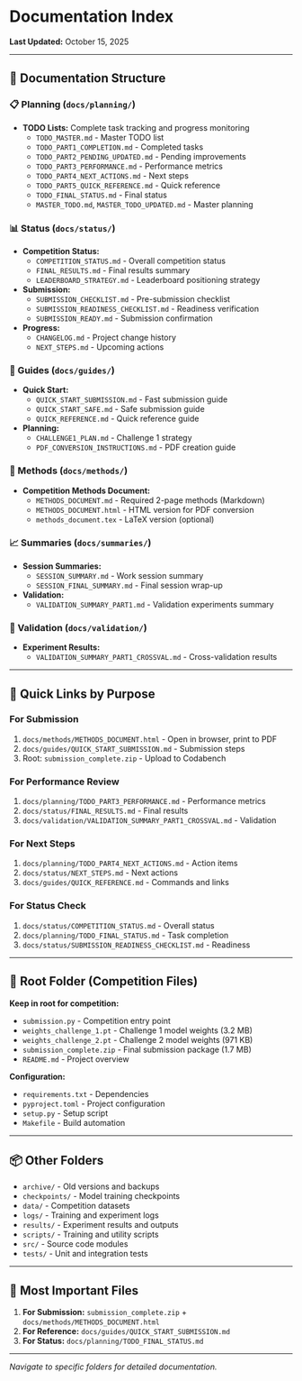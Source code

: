 # Documentation Index

**Last Updated:** October 15, 2025

---

## 📂 Documentation Structure

### 📋 Planning (`docs/planning/`)
- **TODO Lists:** Complete task tracking and progress monitoring
  - `TODO_MASTER.md` - Master TODO list
  - `TODO_PART1_COMPLETION.md` - Completed tasks
  - `TODO_PART2_PENDING_UPDATED.md` - Pending improvements
  - `TODO_PART3_PERFORMANCE.md` - Performance metrics
  - `TODO_PART4_NEXT_ACTIONS.md` - Next steps
  - `TODO_PART5_QUICK_REFERENCE.md` - Quick reference
  - `TODO_FINAL_STATUS.md` - Final status
  - `MASTER_TODO.md`, `MASTER_TODO_UPDATED.md` - Master planning

### 📊 Status (`docs/status/`)
- **Competition Status:**
  - `COMPETITION_STATUS.md` - Overall competition status
  - `FINAL_RESULTS.md` - Final results summary
  - `LEADERBOARD_STRATEGY.md` - Leaderboard positioning strategy
- **Submission:**
  - `SUBMISSION_CHECKLIST.md` - Pre-submission checklist
  - `SUBMISSION_READINESS_CHECKLIST.md` - Readiness verification
  - `SUBMISSION_READY.md` - Submission confirmation
- **Progress:**
  - `CHANGELOG.md` - Project change history
  - `NEXT_STEPS.md` - Upcoming actions

### 📖 Guides (`docs/guides/`)
- **Quick Start:**
  - `QUICK_START_SUBMISSION.md` - Fast submission guide
  - `QUICK_START_SAFE.md` - Safe submission guide
  - `QUICK_REFERENCE.md` - Quick reference guide
- **Planning:**
  - `CHALLENGE1_PLAN.md` - Challenge 1 strategy
  - `PDF_CONVERSION_INSTRUCTIONS.md` - PDF creation guide

### 📝 Methods (`docs/methods/`)
- **Competition Methods Document:**
  - `METHODS_DOCUMENT.md` - Required 2-page methods (Markdown)
  - `METHODS_DOCUMENT.html` - HTML version for PDF conversion
  - `methods_document.tex` - LaTeX version (optional)

### 📈 Summaries (`docs/summaries/`)
- **Session Summaries:**
  - `SESSION_SUMMARY.md` - Work session summary
  - `SESSION_FINAL_SUMMARY.md` - Final session wrap-up
- **Validation:**
  - `VALIDATION_SUMMARY_PART1.md` - Validation experiments summary

### 🔬 Validation (`docs/validation/`)
- **Experiment Results:**
  - `VALIDATION_SUMMARY_PART1_CROSSVAL.md` - Cross-validation results

---

## 🎯 Quick Links by Purpose

### For Submission
1. `docs/methods/METHODS_DOCUMENT.html` - Open in browser, print to PDF
2. `docs/guides/QUICK_START_SUBMISSION.md` - Submission steps
3. Root: `submission_complete.zip` - Upload to Codabench

### For Performance Review
1. `docs/planning/TODO_PART3_PERFORMANCE.md` - Performance metrics
2. `docs/status/FINAL_RESULTS.md` - Final results
3. `docs/validation/VALIDATION_SUMMARY_PART1_CROSSVAL.md` - Validation

### For Next Steps
1. `docs/planning/TODO_PART4_NEXT_ACTIONS.md` - Action items
2. `docs/status/NEXT_STEPS.md` - Next actions
3. `docs/guides/QUICK_REFERENCE.md` - Commands and links

### For Status Check
1. `docs/status/COMPETITION_STATUS.md` - Overall status
2. `docs/planning/TODO_FINAL_STATUS.md` - Task completion
3. `docs/status/SUBMISSION_READINESS_CHECKLIST.md` - Readiness

---

## 📁 Root Folder (Competition Files)

**Keep in root for competition:**
- `submission.py` - Competition entry point
- `weights_challenge_1.pt` - Challenge 1 model weights (3.2 MB)
- `weights_challenge_2.pt` - Challenge 2 model weights (971 KB)
- `submission_complete.zip` - Final submission package (1.7 MB)
- `README.md` - Project overview

**Configuration:**
- `requirements.txt` - Dependencies
- `pyproject.toml` - Project configuration
- `setup.py` - Setup script
- `Makefile` - Build automation

---

## 📦 Other Folders

- `archive/` - Old versions and backups
- `checkpoints/` - Model training checkpoints
- `data/` - Competition datasets
- `logs/` - Training and experiment logs
- `results/` - Experiment results and outputs
- `scripts/` - Training and utility scripts
- `src/` - Source code modules
- `tests/` - Unit and integration tests

---

## 🚀 Most Important Files

1. **For Submission:** `submission_complete.zip` + `docs/methods/METHODS_DOCUMENT.html`
2. **For Reference:** `docs/guides/QUICK_START_SUBMISSION.md`
3. **For Status:** `docs/planning/TODO_FINAL_STATUS.md`

---

*Navigate to specific folders for detailed documentation.*
